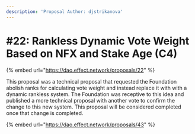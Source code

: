 ```yaml
---
description: 'Proposal Author: djstrikanova'
---
```


# \#22: Rankless Dynamic Vote Weight Based on NFX and Stake Age \(C4\)

{% embed url="https://dao.effect.network/proposals/22" %}

This proposal was a technical proposal that requested the Foundation abolish ranks for calculating vote weight and instead replace it with with a dynamic rankless system. The Foundation was receptive to this idea and published a more technical proposal with another vote to confirm the change to this new system. This proposal will be considered completed once that change is completed. 

{% embed url="https://dao.effect.network/proposals/43" %}



